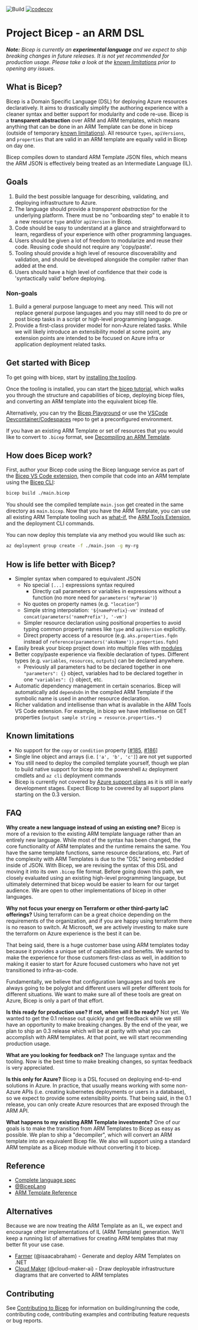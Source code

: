 ![Build](https://github.com/Azure/bicep/workflows/Build/badge.svg) [![codecov](https://codecov.io/gh/Azure/bicep/branch/main/graph/badge.svg)](https://codecov.io/gh/Azure/bicep)

# Project Bicep - an ARM DSL

***Note:** Bicep is currently an **experimental language** and we expect to ship breaking changes in future releases. It is not yet recommended for production usage. Please take a look at the [known limitations](#known-limitations) prior to opening any issues.*

## What is Bicep?

Bicep is a Domain Specific Language (DSL) for deploying Azure resources declaratively. It aims to drastically simplify the authoring experience with a cleaner syntax and better support for modularity and code re-use. Bicep is a **transparent abstraction** over ARM and ARM templates, which means anything that can be done in an ARM Template can be done in bicep (outside of temporary [known limitations](#known-limitations)). All resource `types`, `apiVersions`, and `properties` that are valid in an ARM template are equally valid in Bicep on day one.

Bicep compiles down to standard ARM Template JSON files, which means the ARM JSON is effectively being treated as an Intermediate Language (IL).

## Goals

1. Build the best possible language for describing, validating, and deploying infrastructure to Azure.
1. The language should provide a *transparent abstraction* for the underlying platform. There must be no "onboarding step" to enable it to a new resource `type` and/or `apiVersion` in Bicep.
1. Code should be easy to understand at a glance and straightforward to learn, regardless of your experience with other programming languages.
1. Users should be given a lot of freedom to modularize and reuse their code. Reusing code should not require any 'copy/paste'.
1. Tooling should provide a high level of resource discoverability and validation, and should be developed alongside the compiler rather than added at the end.
1. Users should have a high level of confidence that their code is 'syntactically valid' before deploying.

### Non-goals

1. Build a general purpose language to meet any need. This will not replace general purpose languages and you may still need to do pre or post bicep tasks in a script or high-level programming language.
1. Provide a first-class provider model for non-Azure related tasks. While we will likely introduce an extensibility model at some point, any extension points are intended to be focused on Azure infra or application deployment related tasks.

## Get started with Bicep

To get going with bicep, start by [installing the tooling](./docs/installing.md).

Once the tooling is installed, you can start the [bicep tutorial](./docs/tutorial/01-simple-template.md), which walks you through the structure and capabilities of bicep, deploying bicep files, and converting an ARM template into the equivalent bicep file.

Alternatively, you can try the [Bicep Playground](https://aka.ms/bicepdemo) or use the [VSCode Devcontainer/Codespaces](https://github.com/Azure/vscode-remote-try-bicep) repo to get a preconfigured environment.

If you have an existing ARM Template or set of resources that you would like to convert to `.bicep` format, see [Decompiling an ARM Template](./docs/decompiling.md).

## How does Bicep work?

First, author your Bicep code using the Bicep language service as part of the [Bicep VS Code extension](./docs/installing.md#bicep-vs-code-extension), then compile that code into an ARM template using the [Bicep CLI](./docs/installing.md#bicep-cli):

```bash
bicep build ./main.bicep
```

You should see the compiled template `main.json` get created in the same directory as `main.bicep`. Now that you have the ARM Template, you can use all existing ARM Template tooling such as [what-if](https://docs.microsoft.com/azure/azure-resource-manager/templates/template-deploy-what-if?tabs=azure-powershell), the [ARM Tools Extension](https://marketplace.visualstudio.com/items?itemName=msazurermtools.azurerm-vscode-tools), and the deployment CLI commands.

You can now deploy this template via any method you would like such as:

```bash
az deployment group create -f ./main.json -g my-rg
```

## How is life better with Bicep?

* Simpler syntax when compared to equivalent JSON
  * No special `[...]` expressions syntax required
    * Directly call parameters or variables in expressions without a function (no more need for `parameters('myParam')`)
  * No quotes on property names (e.g. `"location"`)
  * Simple string interpolation: `'${namePrefix}-vm'` instead of `concat(parameters('namePrefix'), '-vm')`
  * Simpler resource declaration using positional properties to avoid typing common property names like `type` and `apiVersion` explicitly.
  * Direct property access of a resource (e.g. `aks.properties.fqdn` instead of `reference(parameters('aksName')).properties.fqdn`)
* Easily break your bicep project down into multiple files with [modules](https://github.com/Azure/bicep/blob/main/docs/spec/modules.md)
* Better copy/paste experience via flexible declaration of types. Different types (e.g. `variables`, `resources`, `outputs`) can be declared anywhere.
  * Previously all parameters had to be declared together in one `"parameters": {}` object, variables had to be declared together in one `"variables": {}` object, etc.
* Automatic dependency management in certain scenarios. Bicep will automatically add `dependsOn` in the compiled ARM Template if the symbolic name is used in another resource declaration.
* Richer validation and intellisense than what is available in the ARM Tools VS Code extension. For example, in bicep we have intellisense on GET properties (`output sample string = resource.properties.*`)

## Known limitations

* No support for the `copy` or `condition` property [[#185](https://github.com/Azure/bicep/issues/185), [#186](https://github.com/Azure/bicep/issues/186)]
* Single line object and arrays (i.e. `['a', 'b', 'c']`) are not yet supported
* You still need to deploy the compiled template yourself, though we plan to build native support for bicep into the powershell `Az` deployment cmdlets and `az cli` deployment commands
* Bicep is currently not covered by [Azure support plans](https://azure.microsoft.com/en-us/support/plans/) as it is still in early development stages. Expect Bicep to be covered by all support plans starting on the 0.3 version.

## FAQ

**Why create a new language instead of using an existing one?**
Bicep is more of a revision to the existing ARM template language rather than an entirely new language. While most of the syntax has been changed, the core functionality of ARM templates and the runtime remains the same. You have the same template functions, same resource declarations, etc. Part of the complexity with ARM Templates is due to the "DSL" being embedded inside of JSON. With Bicep, we are revising the syntax of this DSL and moving it into its own `.bicep` file format. Before going down this path, we closely evaluated using an existing high-level programming language, but ultimately determined that bicep would be easier to learn for our target audience. We are open to other implementations of bicep in other languages.

**Why not focus your energy on Terraform or other third-party IaC offerings?**
Using terraform can be a great choice depending on the requirements of the organization, and if you are happy using terraform there is no reason to switch. At Microsoft, we are actively investing to make sure the terraform on Azure experience is the best it can be.

That being said, there is a huge customer base using ARM templates today because it provides a unique set of capabilities and benefits. We wanted to make the experience for those customers first-class as well, in addition to making it easier to start for Azure focused customers who have not yet transitioned to infra-as-code.

Fundamentally, we believe that configuration languages and tools are always going to be polyglot and different users will prefer different tools for different situations. We want to make sure all of these tools are great on Azure, Bicep is only a part of that effort.

**Is this ready for production use? If not, when will it be ready?**
Not yet. We wanted to get the 0.1 release out quickly and get feedback while we still have an opportunity to make breaking changes. By the end of the year, we plan to ship an 0.3 release which will be at parity with what you can accomplish with ARM templates. At that point, we will start recommending production usage.

**What are you looking for feedback on?**
The language syntax and the tooling. Now is the best time to make breaking changes, so syntax feedback is very appreciated.

**Is this only for Azure?**
Bicep is a DSL focused on deploying end-to-end solutions in Azure. In practice, that usually means working with some non-Azure APIs (i.e. creating kubernetes deployments or users in a database), so we expect to provide some extensibility points. That being said, in the 0.1 release, you can only create Azure resources that are exposed through the ARM API.

**What happens to my existing ARM Template investments?**
One of our goals is to make the transition from ARM Templates to Bicep as easy as possible. We plan to ship a "decompiler", which will convert an ARM template into an equivalent Bicep file. We also will support using a standard ARM template as a Bicep module without converting it to bicep.

## Reference

* [Complete language spec](./docs/spec/bicep.md)
* [@BicepLang](https://twitter.com/BicepLang)
* [ARM Template Reference](https://docs.microsoft.com/azure/templates/)

## Alternatives

Because we are now treating the ARM Template as an IL, we expect and encourage other implementations of IL (ARM Template) generation. We'll keep a running list of alternatives for creating ARM templates that may better fit your use case.

* [Farmer](https://compositionalit.github.io/farmer/) (@isaacabraham) - Generate and deploy ARM Templates on .NET
* [Cloud Maker](https://cloudmaker.ai) (@cloud-maker-ai) - Draw deployable infrastructure diagrams that are converted to ARM templates

## Contributing
See [Contributing to Bicep](./CONTRIBUTING.md) for information on building/running the code, contributing code, contributing examples and contributing feature requests or bug reports.
